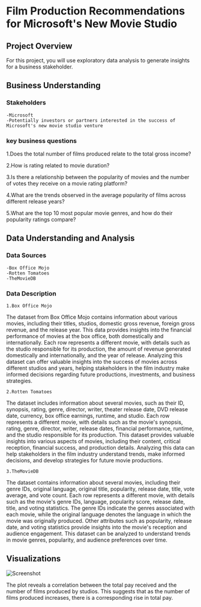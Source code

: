# Film Production Recommendations for Microsoft's New Movie Studio


## Project Overview

For this project, you will use exploratory data analysis to generate insights for a business stakeholder.

## Business Understanding

### Stakeholders 
    -Microsoft
    -Potentially investors or partners interested in the success of Microsoft's new movie studio venture

### key business questions
1.Does the total number of films produced relate to the total gross income?

2.How is rating related to movie duration?

3.Is there a relationship between the popularity of movies and the number of votes they receive on a movie rating platform?

4.What are the trends observed in the average popularity of films across different release years?

5.What are the top 10 most popular movie genres, and how do their popularity ratings compare?


## Data Understanding and Analysis

### Data Sources
    -Box Office Mojo
    -Rotten Tomatoes
    -TheMovieDB

### Data Description
    1.Box Office Mojo    
The dataset from Box Office Mojo contains information about various movies, including their titles, studios, domestic gross revenue, foreign gross revenue, and the release year. This data provides insights into the financial performance of movies at the box office, both domestically and internationally. Each row represents a different movie, with details such as the studio responsible for its production, the amount of revenue generated domestically and internationally, and the year of release. Analyzing this dataset can offer valuable insights into the success of movies across different studios and years, helping stakeholders in the film industry make informed decisions regarding future productions, investments, and business strategies.

    2.Rotten Tomatoes
The dataset includes information about several movies, such as their ID, synopsis, rating, genre, director, writer, theater release date, DVD release date, currency, box office earnings, runtime, and studio. Each row represents a different movie, with details such as the movie's synopsis, rating, genre, director, writer, release dates, financial performance, runtime, and the studio responsible for its production. This dataset provides valuable insights into various aspects of movies, including their content, critical reception, financial success, and production details. Analyzing this data can help stakeholders in the film industry understand trends, make informed decisions, and develop strategies for future movie productions.

    3.TheMovieDB
The dataset contains information about several movies, including their genre IDs, original language, original title, popularity, release date, title, vote average, and vote count. Each row represents a different movie, with details such as the movie's genre IDs, language, popularity score, release date, title, and voting statistics. The genre IDs indicate the genres associated with each movie, while the original language denotes the language in which the movie was originally produced. Other attributes such as popularity, release date, and voting statistics provide insights into the movie's reception and audience engagement. This dataset can be analyzed to understand trends in movie genres, popularity, and audience preferences over time.

## Visualizations
![Screenshot](scatterplot.png)

The plot reveals a correlation between the total pay received and the number of films produced by studios. This suggests that as the number of films produced increases, there is a corresponding rise in total pay.
